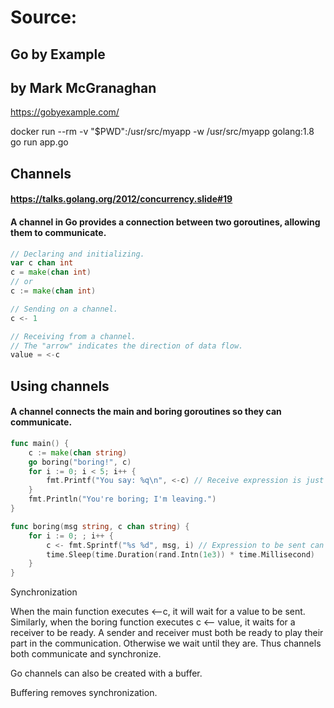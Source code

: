 # Source:
## Go by Example
## by Mark McGranaghan
https://gobyexample.com/


docker run --rm -v "$PWD":/usr/src/myapp -w /usr/src/myapp golang:1.8 go run app.go


## Channels
#### https://talks.golang.org/2012/concurrency.slide#19
#### A channel in Go provides a connection between two goroutines, allowing them to communicate.
```go
// Declaring and initializing.
var c chan int
c = make(chan int)
// or
c := make(chan int)
```
```go
// Sending on a channel.
c <- 1
```
```go
// Receiving from a channel.
// The "arrow" indicates the direction of data flow.
value = <-c
```

## Using channels
#### A channel connects the main and boring goroutines so they can communicate.
```go
func main() {
    c := make(chan string)
    go boring("boring!", c)
    for i := 0; i < 5; i++ {
        fmt.Printf("You say: %q\n", <-c) // Receive expression is just a value.
    }
    fmt.Println("You're boring; I'm leaving.")
}

func boring(msg string, c chan string) {
    for i := 0; ; i++ {
        c <- fmt.Sprintf("%s %d", msg, i) // Expression to be sent can be any suitable value.
        time.Sleep(time.Duration(rand.Intn(1e3)) * time.Millisecond)
    }
}
```
Synchronization

When the main function executes <–c, it will wait for a value to be sent.
Similarly, when the boring function executes c <– value, it waits for a receiver to be ready.
A sender and receiver must both be ready to play their part in the communication. Otherwise we wait until they are.
Thus channels both communicate and synchronize.

Go channels can also be created with a buffer.

Buffering removes synchronization.